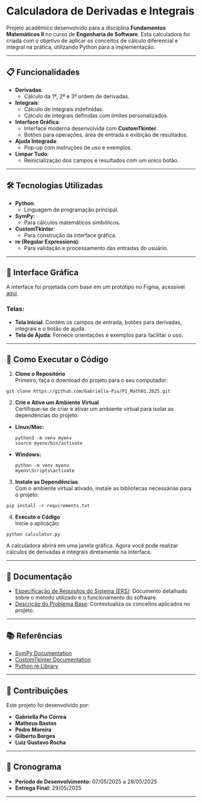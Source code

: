 # Calculadora de Derivadas e Integrais

Projeto acadêmico desenvolvido para a disciplina **Fundamentos Matemáticos II** no curso de **Engenharia de Software**. Esta calculadora foi criada com o objetivo de aplicar os conceitos de cálculo diferencial e integral na prática, utilizando Python para a implementação.

---

## 📋 Funcionalidades

- **Derivadas**:
  - Cálculo da 1ª, 2ª e 3ª ordem de derivadas.
- **Integrais**:
  - Cálculo de integrais indefinidas.
  - Cálculo de integrais definidas com limites personalizados.
- **Interface Gráfica**:
  - Interface moderna desenvolvida com **CustomTkinter**.
  - Botões para operações, área de entrada e exibição de resultados.
- **Ajuda Integrada**:
  - Pop-up com instruções de uso e exemplos.
- **Limpar Tudo**:
  - Reinicialização dos campos e resultados com um único botão.

---

## 🛠 Tecnologias Utilizadas

- **Python**:
  - Linguagem de programação principal.
- **SymPy**:
  - Para cálculos matemáticos simbólicos.
- **CustomTkinter**:
  - Para construção da interface gráfica.
- **re (Regular Expressions)**:
  - Para validação e processamento das entradas do usuário.

---

## 🎨 Interface Gráfica

A interface foi projetada com base em um protótipo no Figma, acessível [aqui](https://www.figma.com/proto/0GnMWT1wZUMRwnb8wuuy5T/Telas_calc?node-id=0-1&t=wAJ53znYiPjUBHFA-1).

### Telas:

- **Tela Inicial**:
  Contém os campos de entrada, botões para derivadas, integrais e o botão de ajuda.
- **Tela de Ajuda**:
  Fornece orientações e exemplos para facilitar o uso.

---
## 🚀 Como Executar o Código

1. **Clone o Repositório**  
Primeiro, faça o download do projeto para o seu computador:
  ```
  git clone https://github.com/Gabriella-Pio/PI_Math01.2025.git
  ```


2. **Crie e Ative um Ambiente Virtual**  
Certifique-se de criar e ativar um ambiente virtual para isolar as dependências do projeto:

- **Linux/Mac:**
  ```
  python3 -m venv myenv
  source myenv/bin/activate
  ```
- **Windows:**
  ```
  python -m venv myenv
  myenv\Scripts\activate
  ```

3. **Instale as Dependências**  
Com o ambiente virtual ativado, instale as bibliotecas necessárias para o projeto:
  ```
  pip install -r requirements.txt
  ```

4. **Execute o Código**  
Inicie a aplicação:
  ```
  python calculator.py
  ```

A calculadora abrirá em uma janela gráfica. Agora você pode realizar cálculos de derivadas e integrais diretamente na interface.

---

## 📖 Documentação

- [Especificação de Requisitos do Sistema (ERS)](docs/ERS_Calculadora.pdf): Documento detalhado sobre o método utilizado e o funcionamento do software.
- [Descrição do Problema Base](docs/problemaBase.pdf): Contextualiza os conceitos aplicados no projeto.

---
## 📚 Referências

- [SymPy Documentation](https://docs.sympy.org/latest/index.html)
- [CustomTkinter Documentation](https://customtkinter.tomschimansky.com/documentation/)
- [Python re Library](https://docs.python.org/3/library/re.html)

---
## 📝 Contribuições

Este projeto foi desenvolvido por:
- **Gabriella Pio Correa**
- **Matheus Bastos**
- **Pedro Moreira**
- **Gilberto Borges**
- **Luiz Gustavo Rocha**

---
## 📅 Cronograma

- **Período de Desenvolvimento:** 07/05/2025 a 28/05/2025
- **Entrega Final:** 29/05/2025

---